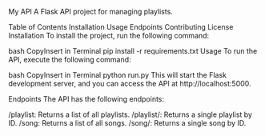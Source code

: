 My API
A Flask API project for managing playlists.

Table of Contents
Installation
Usage
Endpoints
Contributing
License
Installation
To install the project, run the following command:

bash
CopyInsert in Terminal
pip install -r requirements.txt
Usage
To run the API, execute the following command:

bash
CopyInsert in Terminal
python run.py
This will start the Flask development server, and you can access the API at http://localhost:5000.

Endpoints
The API has the following endpoints:

/playlist: Returns a list of all playlists.
/playlist/<id>: Returns a single playlist by ID.
/song: Returns a list of all songs.
/song/<id>: Returns a single song by ID.
